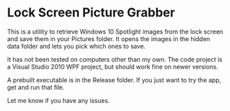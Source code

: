 Lock Screen Picture Grabber
===========================

This is a utility to retrieve Windows 10 Spotlight images from the lock screen and save
them in your Pictures folder. It opens the images in the hidden data folder and lets you
pick which ones to save.

It has not been tested on computers other than my own. The code project is a Visual Studio 2010
WPF project, but should work fine on newer versions.

A prebuilt executable is in the Release folder. If you just want to try the app, get and run that
file.

Let me know if you have any issues.
